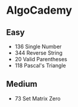 # AlgoCademy

## Easy


- 136 Single Number
- 344 Reverse String
- 20  Valid Parentheses
- 118 Pascal's Triangle

## Medium
- 73 Set Matrix Zero
